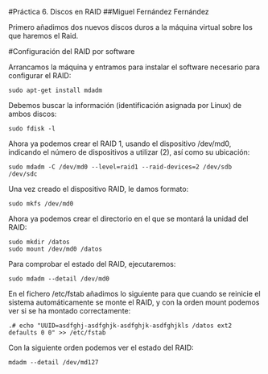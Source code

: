 #Práctica 6. Discos en RAID
##Miguel Fernández Fernández



Primero añadimos dos nuevos discos duros a la máquina virtual sobre los que haremos el Raid.

#Configuración del RAID por software

Arrancamos la máquina y entramos para instalar el software necesario para
configurar el RAID:
    
    sudo apt-get install mdadm


Debemos buscar la información (identificación asignada por Linux) de ambos discos:
    
    sudo fdisk -l


Ahora ya podemos crear el RAID 1, usando el dispositivo /dev/md0, indicando el
número de dispositivos a utilizar (2), así como su ubicación:

    sudo mdadm -C /dev/md0 --level=raid1 --raid-devices=2 /dev/sdb /dev/sdc


Una vez creado el dispositivo RAID, le damos formato:

    sudo mkfs /dev/md0


Ahora ya podemos crear el directorio en el que se montará la unidad del RAID:

    sudo mkdir /datos
    sudo mount /dev/md0 /datos


Para comprobar el estado del RAID, ejecutaremos:

    sudo mdadm --detail /dev/md0


En el fichero /etc/fstab añadimos lo siguiente para que cuando se reinicie el sistema automáticamente se monte el RAID, y con la orden mount podemos ver si se ha montado correctamente:

    .# echo "UUID=asdfghj-asdfghjk-asdfghjk-asdfghjkls /datos ext2 defaults 0 0" >> /etc/fstab


Con la siguiente orden podemos ver el estado del RAID:

    mdadm --detail /dev/md127


